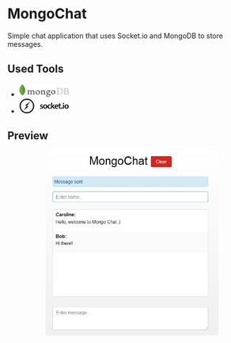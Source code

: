 # MongoChat
Simple chat application that uses Socket.io and MongoDB to store messages.

## Used Tools
- <img src="https://raw.githubusercontent.com/ArkejGit/MongoChat/master/mongodb-logo.jpg" width="100"/>
- <img src="https://raw.githubusercontent.com/ArkejGit/MongoChat/master/socket-logo.png" width="100"/>

## Preview
<p align="center">
  <img src="https://raw.githubusercontent.com/ArkejGit/MongoChat/master/MongoChat_screen.jpg" width="350"/>
</p>
